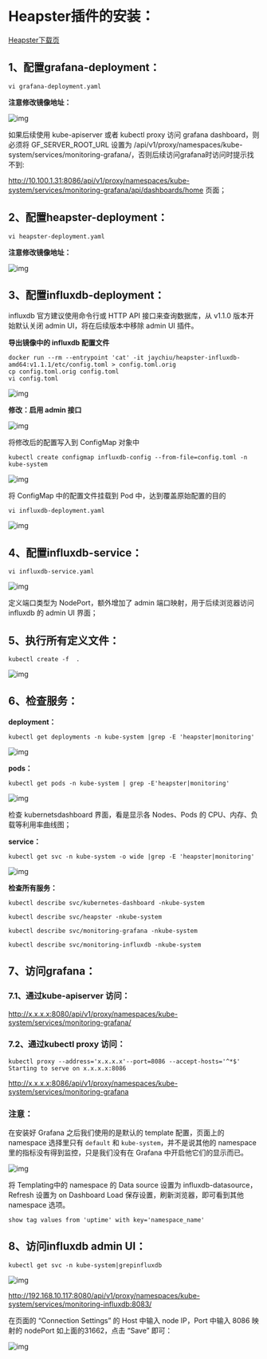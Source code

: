 # Heapster插件的安装：

[Heapster下载页](https://github.com/kubernetes/heapster/releases)

## 1、配置grafana-deployment：

```shell
vi grafana-deployment.yaml
```

**注意修改镜像地址：**

![img](../images/heapster-1.png)

如果后续使用 kube-apiserver 或者 kubectl proxy 访问 grafana dashboard，则必须将 GF_SERVER_ROOT_URL 设置为 /api/v1/proxy/namespaces/kube-system/services/monitoring-grafana/，否则后续访问grafana时访问时提示找不到:

<http://10.100.1.31:8086/api/v1/proxy/namespaces/kube-system/services/monitoring-grafana/api/dashboards/home> 页面；

## 2、配置heapster-deployment：

```shell
vi heapster-deployment.yaml
```

**注意修改镜像地址：**

![img](../images/heapster-2.png)

## 3、配置influxdb-deployment：

influxdb 官方建议使用命令行或 HTTP API 接口来查询数据库，从 v1.1.0 版本开始默认关闭 admin UI，将在后续版本中移除 admin UI 插件。

**导出镜像中的 influxdb 配置文件**

```shell
docker run --rm --entrypoint 'cat' -it jaychiu/heapster-influxdb-amd64:v1.1.1/etc/config.toml > config.toml.orig
cp config.toml.orig config.toml
vi config.toml
```

![img](../images/heapster-4.png)

**修改：启用 admin 接口**

![img](../images/heapster-5.png)

将修改后的配置写入到 ConfigMap 对象中

```shell
kubectl create configmap influxdb-config --from-file=config.toml -n kube-system
```

![img](../images/heapster-6.png)

将 ConfigMap 中的配置文件挂载到 Pod 中，达到覆盖原始配置的目的

```shell
vi influxdb-deployment.yaml
```

![img](../images/heapster-3.png)

## 4、配置influxdb-service：

```shell
vi influxdb-service.yaml
```

![img](../images/heapster-7.png)

定义端口类型为 NodePort，额外增加了 admin 端口映射，用于后续浏览器访问 influxdb 的 admin UI 界面；

## 5、执行所有定义文件：

```shell
kubectl create -f  .
```

![img](../images/heapster-8.png)

## 6、检查服务：

**deployment：**

```shell
kubectl get deployments -n kube-system |grep -E 'heapster|monitoring'
```
![img](../images/heapster-9.png)

**pods：**

```shell
kubectl get pods -n kube-system | grep -E'heapster|monitoring'
```
![img](../images/heapster-10.png)

检查 kubernetsdashboard 界面，看是显示各 Nodes、Pods 的 CPU、内存、负载等利用率曲线图；

**service：**

```shell
kubectl get svc -n kube-system -o wide |grep -E 'heapster|monitoring'
```

![img](../images/heapster-11.png)

**检查所有服务：**

```shell
kubectl describe svc/kubernetes-dashboard -nkube-system
```
```shell
kubectl describe svc/heapster -nkube-system
```
```shell
kubectl describe svc/monitoring-grafana -nkube-system
```
```shell
kubectl describe svc/monitoring-influxdb -nkube-system
```
## 7、访问grafana：

### 7.1、通过kube-apiserver 访问：

<http://x.x.x.x:8080/api/v1/proxy/namespaces/kube-system/services/monitoring-grafana/>

### 7.2、通过kubectl proxy 访问：

```shell
kubectl proxy --address='x.x.x.x'--port=8086 --accept-hosts='^*$'
Starting to serve on x.x.x.x:8086
```

<http://x.x.x.x:8086/api/v1/proxy/namespaces/kube-system/services/monitoring-grafana>

### 注意：

在安装好 Grafana 之后我们使用的是默认的 template 配置，页面上的 namespace 选择里只有 `default` 和 `kube-system`，并不是说其他的 namespace 里的指标没有得到监控，只是我们没有在 Grafana 中开启他它们的显示而已。

![img](../images/heapster-12.png)

将 Templating中的 namespace 的 Data source 设置为 influxdb-datasource，Refresh 设置为 on Dashboard Load 保存设置，刷新浏览器，即可看到其他namespace 选项。

```shell
show tag values from 'uptime' with key='namespace_name'
```

## 8、访问influxdb admin UI：

```shell
kubectl get svc -n kube-system|grepinfluxdb
```

![img](../images/heapster-13.png)

<http://192.168.10.117:8080/api/v1/proxy/namespaces/kube-system/services/monitoring-influxdb:8083/>

在页面的 “Connection Settings” 的 Host 中输入 node IP，Port 中输入 8086 映射的 nodePort 如上面的31662，点击 “Save” 即可：

![img](../images/heapster-14.png)
